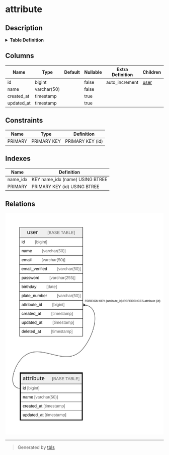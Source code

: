 # attribute

## Description

<details>
<summary><strong>Table Definition</strong></summary>

```sql
CREATE TABLE `attribute` (
  `id` bigint NOT NULL AUTO_INCREMENT,
  `name` varchar(50) NOT NULL,
  `created_at` timestamp NULL DEFAULT NULL,
  `updated_at` timestamp NULL DEFAULT NULL,
  PRIMARY KEY (`id`),
  KEY `name_idx` (`name`)
) ENGINE=InnoDB DEFAULT CHARSET=utf8mb4 COLLATE=utf8mb4_0900_ai_ci
```

</details>

## Columns

| Name | Type | Default | Nullable | Extra Definition | Children | Parents | Comment |
| ---- | ---- | ------- | -------- | ---------------- | -------- | ------- | ------- |
| id | bigint |  | false | auto_increment | [user](user.html) |  |  |
| name | varchar(50) |  | false |  |  |  |  |
| created_at | timestamp |  | true |  |  |  |  |
| updated_at | timestamp |  | true |  |  |  |  |

## Constraints

| Name | Type | Definition |
| ---- | ---- | ---------- |
| PRIMARY | PRIMARY KEY | PRIMARY KEY (id) |

## Indexes

| Name | Definition |
| ---- | ---------- |
| name_idx | KEY name_idx (name) USING BTREE |
| PRIMARY | PRIMARY KEY (id) USING BTREE |

## Relations

![er](attribute.svg)

---

> Generated by [tbls](https://github.com/k1LoW/tbls)
